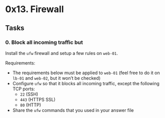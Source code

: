 # 0x13. Firewall

## Tasks

### 0. Block all incoming traffic but
Install the `ufw` firewall and setup a few rules on `web-01`.

Requirements:
- The requirements below must be applied to `web-01` (feel free to do it on `lb-01` and `web-02`, but it won’t be checked)
- Configure `ufw` so that it blocks all incoming traffic, except the following TCP ports:
  - `22` (SSH)
  - `443` (HTTPS SSL)
  - `80` (HTTP)
- Share the `ufw` commands that you used in your answer file
